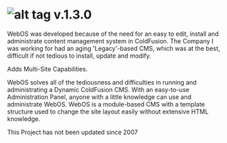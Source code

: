 ![alt tag](https://raw.githubusercontent.com/webdevsourcerer/WebOS/master/templates/Default/assets/web_os.png)
v.1.3.0
=====

WebOS was developed because of the need for an easy to edit, install and administrate content management system in ColdFusion. The Company I was working for had an aging 'Legacy'-based CMS, which was at the best, difficult if not tedious to install, update and modify.

Adds Multi-Site Capabilities.

WebOS solves all of the tediousness and difficulties in running and administrating a Dynamic ColdFusion CMS.   With an easy-to-use Administration Panel, anyone with a little knowledge can use and administrate WebOS.   WebOS is a module-based CMS with a template structure used to change the site layout easily without extensive HTML knowledge.

This Project has not been updated since 2007
